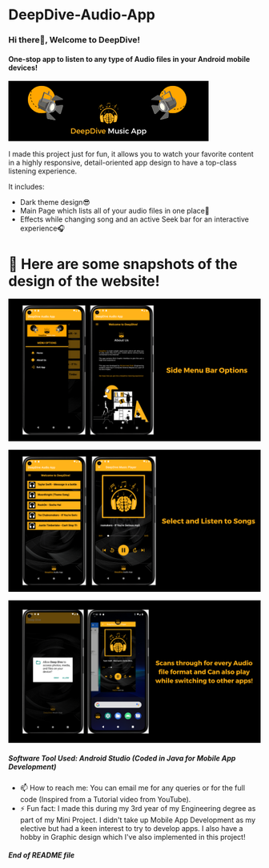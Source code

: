 # DeepDive-Audio-App

### Hi there👋, Welcome to DeepDive!
#### One-stop app to listen to any type of Audio files in your Android mobile devices!
![Banner](https://github.com/MuzzammilShah/DeepDive-Audio-App/blob/95fa673e1a6bc4f0957d546fb7fdd64226c88025/SnapShots/navbar_cover.png)

I made this project just for fun, it allows you to watch your favorite content in a highly responsive, detail-oriented app design to have a top-class listening experience.

It includes:
- Dark theme design😎
- Main Page which lists all of your audio files in one place🔎
- Effects while changing song and an active Seek bar for an interactive experience🎧

# 🎵 Here are some snapshots of the design of the website!

![Page1](https://github.com/MuzzammilShah/DeepDive-Audio-App/blob/95fa673e1a6bc4f0957d546fb7fdd64226c88025/SnapShots/1.png)

![Page2](https://github.com/MuzzammilShah/DeepDive-Audio-App/blob/95fa673e1a6bc4f0957d546fb7fdd64226c88025/SnapShots/2.png)

![Page3](https://github.com/MuzzammilShah/DeepDive-Audio-App/blob/95fa673e1a6bc4f0957d546fb7fdd64226c88025/SnapShots/3.png)


##### Software Tool Used: Android Studio (Coded in Java for Mobile App Development)

- 📫 How to reach me: You can email me for any queries or for the full code (Inspired from a Tutorial video from YouTube). 
- ⚡ Fun fact: I made this during my 3rd year of my Engineering degree as part of my Mini Project. I didn't take up Mobile App Development as my elective but had a keen interest to try to develop apps. I also have a hobby in Graphic design which I've also implemented in this project!

#### ***End of README file***
